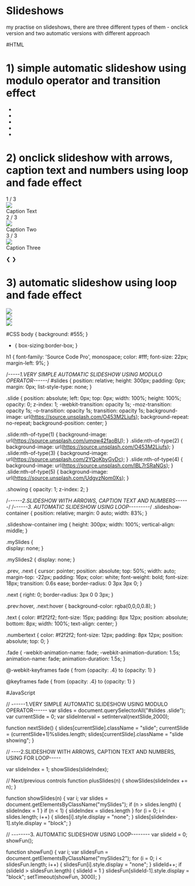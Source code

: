 # Slideshows
my practise on slideshows, there are three different types of them - onclick version and two automatic versions with different approach

#HTML
<!DOCTYPE html>
<html lang="en">
<head>
	<meta charset="UTF-8">
	<title>Slideshow</title>
	<link rel="stylesheet" href="project1.css">
	<link href="https://fonts.googleapis.com/css?family=Source+Code+Pro" rel="stylesheet"> 
</head>
<body>
	
<!-- 1.VERY SIMPLE AUTOMATIC SLIDESHOW USING MODULO OPERATOR -->
<h1>1) simple automatic slideshow using modulo operator and transition effect</h1>
<ul id="slides">
    <li class="slide showing"></li>
    <li class="slide"></li>
    <li class="slide"></li>
    <li class="slide"></li>
    <li class="slide"></li>
</ul>

<!-- 2.SLIDESHOW WITH ARROWS, CAPTION TEXT AND NUMBERS -->
<h1>2) onclick slideshow with arrows, caption text and numbers using loop and fade effect</h1>
<div class="slideshow-container">
  <div class="mySlides fade">
    <div class="numbertext">1 / 3</div>
    <img src="https://source.unsplash.com/efwGCPFdIcM">
    <div class="text">Caption Text</div>
  </div>

  <div class="mySlides fade">
    <div class="numbertext">2 / 3</div>
    <img src="https://source.unsplash.com/aZjw7xI3QAA">
    <div class="text">Caption Two</div>
  </div>

  <div class="mySlides fade">
    <div class="numbertext">3 / 3</div>
    <img src="https://source.unsplash.com/M03OCZvYSxY">
    <div class="text">Caption Three</div>
  </div>

  <a class="prev" onclick="plusSlides(-1)">&#10094;</a>
  <a class="next" onclick="plusSlides(1)">&#10095;</a>
</div>

<!-- 3. AUTOMATIC SLIDESHOW USING LOOP -->
<h1>3) automatic slideshow using loop and fade effect</h1>
<div class="slideshow-container">
  <div class="mySlides2 fade">
    <img src="https://source.unsplash.com/CQl3Y5bV6FA">
  </div>

  <div class="mySlides2 fade">
    <img src="https://source.unsplash.com/c1fFv08N7qE">
  </div>

  <div class="mySlides2 fade">
    <img src="https://source.unsplash.com/O6DUoIl6NWA">
  </div>
</div>


<script src="project1.js"></script>	
</body>
</html>

#CSS
body {
    background: #555;
}

* {
    box-sizing:border-box;
}

h1 {
    font-family: 'Source Code Pro', monospace;
    color: #fff;
    font-size: 22px;
    margin-left: 9%;
}

/*-----1.VERY SIMPLE AUTOMATIC SLIDESHOW USING MODULO OPERATOR------*/
#slides {
    position: relative;
    height: 300px;
    padding: 0px;
    margin: 0px;
    list-style-type: none;
}

.slide {
    position: absolute;
    left: 0px;
    top: 0px;
    width: 100%;
    height: 100%;
    opacity: 0;
    z-index: 1;
    -webkit-transition: opacity 1s;
    -moz-transition: opacity 1s;
    -o-transition: opacity 1s;
    transition: opacity 1s;
    background-image: url(https://source.unsplash.com/O453M2Liufs);
    background-repeat: no-repeat;
    background-position: center;
}

.slide:nth-of-type(1) {
    background-image: url(https://source.unsplash.com/umqw42faoBU);
}
.slide:nth-of-type(2) {
    background-image: url(https://source.unsplash.com/O453M2Liufs);
}
.slide:nth-of-type(3) {
    background-image: url(https://source.unsplash.com/2YQoKbyGvDc);
}
.slide:nth-of-type(4) {
    background-image: url(https://source.unsplash.com/lBL7rSRaNGs);
}
.slide:nth-of-type(5) {
    background-image: url(https://source.unsplash.com/UdgvzNom0Xs);
}

.showing {
    opacity: 1;
    z-index: 2;
}


/*------2.SLIDESHOW WITH ARROWS, CAPTION TEXT AND NUMBERS------*/
/*------3. AUTOMATIC SLIDESHOW USING LOOP---------*/
.slideshow-container {
  position: relative;
  margin: 0 auto;
  width: 83%;
}

.slideshow-container img {
    height: 300px;
    width: 100%;
    vertical-align: middle;
}

.mySlides {  
    display: none;
}

.mySlides2 {
    display: none;
}

.prev, .next {
  cursor: pointer;
  position: absolute;
  top: 50%;
  width: auto;
  margin-top: -22px;
  padding: 16px;
  color: white;
  font-weight: bold;
  font-size: 18px;
  transition: 0.6s ease;
  border-radius: 0 3px 3px 0;
}

.next { 
  right: 0;
  border-radius: 3px 0 0 3px;
}

.prev:hover, .next:hover {
  background-color: rgba(0,0,0,0.8);
}

.text {
  color: #f2f2f2;
  font-size: 15px;
  padding: 8px 12px;
  position: absolute;
  bottom: 8px;
  width: 100%;
  text-align: center;
}

.numbertext {
  color: #f2f2f2;
  font-size: 12px;
  padding: 8px 12px;
  position: absolute;
  top: 0;
}

.fade {
  -webkit-animation-name: fade;
  -webkit-animation-duration: 1.5s;
  animation-name: fade;
  animation-duration: 1.5s;
}

@-webkit-keyframes fade {
  from {opacity: .4}
  to {opacity: 1}
}

@keyframes fade {
  from {opacity: .4}
  to {opacity: 1}
}

#JavaScript

// ------1.VERY SIMPLE AUTOMATIC SLIDESHOW USING MODULO OPERATOR------
var slides = document.querySelectorAll("#slides .slide");
var currentSlide = 0;
var slideInterval = setInterval(nextSlide,2000);

function nextSlide() {
	slides[currentSlide].className = "slide";
	currentSlide = (currentSlide+1)%slides.length;
	slides[currentSlide].className = "slide showing";
}


// ----2.SLIDESHOW WITH ARROWS, CAPTION TEXT AND NUMBERS, USING FOR LOOP-----

var slideIndex = 1;
showSlides(slideIndex);

// Next/previous controls
function plusSlides(n) {
  showSlides(slideIndex += n);
}

function showSlides(n) {
  var i;
  var slides = document.getElementsByClassName("mySlides");
  if (n > slides.length) {
  	slideIndex = 1
  }
  if (n < 1) {
  	slideIndex = slides.length
  }
  for (i = 0; i < slides.length; i++) {
      slides[i].style.display = "none";
  }
  slides[slideIndex-1].style.display = "block";
} 




// --------3. AUTOMATIC SLIDESHOW USING LOOP--------
var slideId = 0;
showFun();

function showFun() {
	var i;
	var slidesFun = document.getElementsByClassName("mySlides2");
	for (i = 0; i < slidesFun.length; i++) {
		slidesFun[i].style.display = "none";
	}
	slideId++;
	if (slideId > slidesFun.length) {
		slideId = 1
	}
	slidesFun[slideId-1].style.display = "block";
	setTimeout(showFun, 3000);
}
